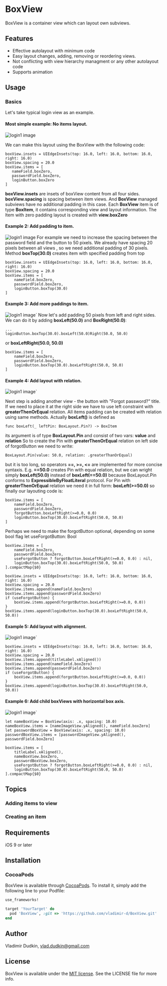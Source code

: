 # BoxView
BoxView is a container view which can layout own subviews.

## Features

- Effective autolayout with minimum code
- Easy layout changes, adding, removing or reordering views.
- Not conflicting with view hierarchy managment or any other autolayout code
- Supports animation

## Usage

### Basics

Let's take typical login view as an example.

#### Most simple example: No items layout.

![login1 image](https://github.com/vladimir-d/BoxView/blob/master/Docs/Images/login1.png?raw=true)

We can make this layout using the BoxView with the following code:
```
boxView.insets = UIEdgeInsets(top: 16.0, left: 16.0, bottom: 16.0, right: 16.0)
boxView.spacing = 20.0
boxView.items = [
   nameField.boxZero,
   passwordField.boxZero,
   loginButton.boxZero
]
```
**boxView.insets** are insets of boxView content from all four sides. 
**boxView.spacing** is spacing between item views.
And **BoxView** managed subviews have no additional padding in this case.
Each **BoxView** item is of type **BoxItem**, it contains corresponding view and layout information.
The ltem with zero padding layout is created with **view.boxZero**

####  Example 2: Add padding to item.

![login1 image](https://github.com/vladimir-d/BoxView/blob/master/Docs/Images/login2.png?raw=true)
For example we need to increase the spacing between the password field and the button to 50 pixels.
We already have spacing 20 pixels between all views , so we need additional padding of 30 pixels.
Method **boxTop(30.0)** creates item with specified padding from top
```
boxView.insets = UIEdgeInsets(top: 16.0, left: 16.0, bottom: 16.0, right: 16.0)
boxView.spacing = 20.0
boxView.items = [
    nameField.boxZero,
    passwordField.boxZero,
    loginButton.boxTop(30.0)
]
```

####  Example 3: Add more paddings to item.
![login1 image](https://github.com/vladimir-d/BoxView/blob/master/Docs/Images/login3.png?raw=true)`
Now let's add padding 50 pixels from left and right sides.
We can do it by adding **boxLeft(50.0)** and **BoxRight(50.0)**:
```
...
loginButton.boxTop(30.0).boxLeft(50.0)Right(50.0, 50.0)
```
or **boxLeftRight(50.0, 50.0)**

```
boxView.items = [
    nameField.boxZero,
    passwordField.boxZero,
    loginButton.boxTop(30.0).boxLeftRight(50.0, 50.0)
]
```

####  Example 4: Add layout with relation.

![login1 image](https://github.com/vladimir-d/BoxView/blob/master/Docs/Images/login4.png?raw=true)`

Next step is adding another view - the button with "Forgot password?" title.
If we need to place it at the right side we have to use left constraint with **greaterThenOrEqual** relation.
All items padding can be created with relation using same methods.
Actually **boxLeft()** is defined as
```
func boxLeft(_ leftPin: BoxLayout.Pin?) -> BoxItem
```
 its argument is of type **BoxLayout.Pin** and consist of two vars:
**value** and **relation**
So to create  the Pin with **greaterThenOrEqual** relation on left side of  forgotButton 
we need to write: 
```
BoxLayout.Pin(value: 50.0, relation: .greaterThanOrEqual)
```
but it is too long, so operators **==, >=, <=** are implemented for more concise syntaxis.
E.g. **==50.0** creates Pin with equal relation, but we can wright simply 
**boxLeft(50.0)** instead of **boxLeft(==50.0)**  because BoxLayout.Pin conforms to 
**ExpressibleByFloatLiteral** protocol.
For Pin with **greaterThenOrEqual** relation we need it in full form:
**boxLeft(>=50.0)** so finally our layouting code is:
 
```
boxView.items = [
    nameField.boxZero,
    passwordField.boxZero,
    forgotButton.boxLeftRight(>=0.0, 0.0)
    loginButton.boxTop(30.0).boxLeftRight(50.0, 50.0)
]
```
Perhaps we need to make the forgotButton optional, depending on some bool flag
let useForgotButton: Bool

```
boxView.items = [
    nameField.boxZero,
    passwordField.boxZero,
    useForgotButton ? forgotButton.boxLeftRight(>=0.0, 0.0) : nil,
    loginButton.boxTop(30.0).boxLeftRight(50.0, 50.0)
].compactMap{$0}
```

```
boxView.insets = UIEdgeInsets(top: 16.0, left: 16.0, bottom: 16.0, right: 16.0)
boxView.spacing = 20.0
boxView.items.append(nameField.boxZero)
boxView.items.append(passwordField.boxZero)
if (useForgotButton) {
    boxView.items.append(forgotButton.boxLeftRight(>=0.0, 0.0))
}
boxView.items.append(loginButton.boxTop(30.0).boxLeftRight(50.0, 50.0))
```


####  Example 5: Add layout with alignment.
![login1 image](https://github.com/vladimir-d/BoxView/blob/master/Docs/Images/login5.png?raw=true)`
```
boxView.insets = UIEdgeInsets(top: 16.0, left: 16.0, bottom: 16.0, right: 16.0)
boxView.spacing = 20.0
boxView.items.append(titleLabel.xAligned())
boxView.items.append(nameField.boxZero)
boxView.items.append(passwordField.boxZero)
if (useForgotButton) {
    boxView.items.append(forgotButton.boxLeftRight(>=0.0, 0.0))
}
boxView.items.append(loginButton.boxTop(30.0).boxLeftRight(50.0, 50.0))
```

####  Example 6: Add child boxViews with horizontal box axis.
![login1 image](https://github.com/vladimir-d/BoxView/blob/master/Docs/Images/login6.png?raw=true)`
```
let nameBoxView = BoxView(axis: .x, spacing: 10.0)
nameBoxView.items = [nameImageView.yAligned(), nameField.boxZero]
let passwordBoxView = BoxView(axis: .x, spacing: 10.0)
passwordBoxView.items = [passwordImageView.yAligned(), passwordField.boxZero]

boxView.items = [
    titleLabel.xAligned(),
    nameBoxView.boxZero,
    passwordBoxView.boxZero,
    useForgotButton ? forgotButton.boxLeftRight(>=0.0, 0.0) : nil,
    loginButton.boxTop(30.0).boxLeftRight(50.0, 50.0)
].compactMap{$0}
```

## Topics
### Adding items to view

### Creating an item


## Requirements

iOS 9 or later

## Installation

### CocoaPods

BoxView is available through [CocoaPods](http://cocoapods.org). To install
it, simply add the following line to your Podfile:

```ruby
use_frameworks!

target 'YourTarget' do
  pod 'BoxView', :git => 'https://github.com/vladimir-d/BoxView.git'
end

```


## Author

Vladimir Dudkin, vlad.dudkin@gmail.com

## License

[MIT]: http://www.opensource.org/licenses/mit-license.php

BoxView is available under the [MIT license][MIT]. See the LICENSE file for more info.
